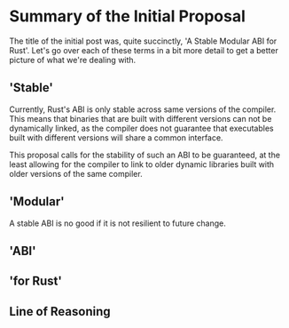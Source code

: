 # Summary of the Initial Proposal
The title of the initial post was, quite succinctly, 'A Stable Modular ABI for Rust'. Let's go over each of these terms in a bit more detail to get a better picture of what we're dealing with.

## 'Stable'
Currently, Rust's ABI is only stable across same versions of the compiler. This means that binaries that are built with different versions can not be dynamically linked, as the compiler does not guarantee that executables built with different versions will share a common interface.

This proposal calls for the stability of such an ABI to be guaranteed, at the least allowing for the compiler to link to older dynamic libraries built with older versions of the same compiler.

## 'Modular'
A stable ABI is no good if it is not resilient to future change.

## 'ABI'

## 'for Rust'

## Line of Reasoning
